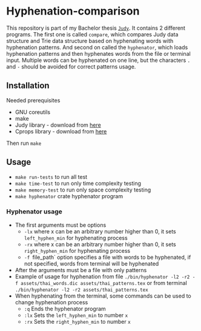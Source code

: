 # Hyphenation-comparison
This repository is part of my Bachelor thesis [`Judy`](https://sourceforge.net/projects/judy/). 
It contains 2 different programs. 
The first one is called `compare`, which compares Judy data structure and Trie data structure based on hyphenating words with hyphenation patterns.
And second on called the `hyphenator`, which loads hyphenation patterns and then hyphenates words from the file or terminal input. Multiple words can be hyphenated on one line, but the characters `.` and `-` should be avoided for correct patterns usage.

## Installation
Needed prerequisites 
- GNU coreutils
- make
- Judy library - download from [here](https://sourceforge.net/projects/judy/) 
- Cprops library - download from [here](https://sourceforge.net/projects/cprops/files/)

Then run `make`

## Usage
- `make run-tests` to run all test
- `make time-test` to run only time complexity testing
- `make memory-test` to run only space complexity testing
- `make hyphenator` crate hyphenator program

### Hyphenator usage
- The first arguments must be  options
    - `-lx` where x can be an arbitrary number higher than 0, it sets `left_hyphen_min` for hyphenating process
    - `-rx` where x can be an arbitrary number higher than 0, it sets `right_hyphen_min` for hyphenating process
    - `-f `file_path` option specifies a file with words to be hyphenated, if not specified, words from terminal will be hyphenated
- After the arguments must be a file with only patterns
- Example of usage for hyphenation from file `./bin/hyphenator -l2 -r2 -f assets/thai_words.dic assets/thai_patterns.tex` or from terminal `./bin/hyphenator -l2 -r2 assets/thai_patterns.tex`
- When hyphenating from the terminal, some commands can be used to change hyphenation process
    - `:q` Ends the hyphenator program
    - `:lx` Sets the `left_hyphen_min` to number `x`
    - `:rx` Sets the `right_hyphen_min` to number `x`
